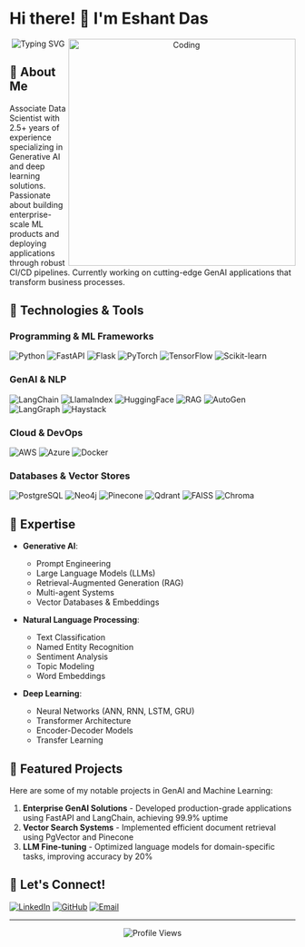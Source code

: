 # Hi there! 👋 I'm Eshant Das

<div align="center">
  <img align="right" alt="Coding" width="400" src="https://media.giphy.com/media/qgQUggAC3Pfv687qPC/giphy.gif">
  
  <img src="https://readme-typing-svg.herokuapp.com?font=Fira+Code&duration=3000&pause=1000&color=2E3192&center=true&vCenter=true&width=435&lines=+Data+Scientist;LLM+Engineer;Machine+Learning+Engineer" alt="Typing SVG" />
</div>

## 🚀 About  Me
Associate Data Scientist with 2.5+ years of experience specializing in Generative AI and deep learning solutions. Passionate about building enterprise-scale ML products and deploying applications through robust CI/CD pipelines. Currently working on cutting-edge GenAI applications that transform business processes.

## 🔧 Technologies & Tools

### Programming & ML Frameworks
![Python](https://img.shields.io/badge/Python-3776AB?style=for-the-badge&logo=python&logoColor=white)
![FastAPI](https://img.shields.io/badge/FastAPI-009688?style=for-the-badge&logo=fastapi&logoColor=white)
![Flask](https://img.shields.io/badge/Flask-000000?style=for-the-badge&logo=flask&logoColor=white)
![PyTorch](https://img.shields.io/badge/PyTorch-EE4C2C?style=for-the-badge&logo=pytorch&logoColor=white)
![TensorFlow](https://img.shields.io/badge/TensorFlow-FF6F00?style=for-the-badge&logo=tensorflow&logoColor=white)
![Scikit-learn](https://img.shields.io/badge/Scikit--learn-F7931E?style=for-the-badge&logo=scikit-learn&logoColor=white)

### GenAI & NLP
![LangChain](https://img.shields.io/badge/🦜️_LangChain-gray?style=for-the-badge)
![LlamaIndex](https://img.shields.io/badge/🦙_LlamaIndex-green?style=for-the-badge)
![HuggingFace](https://img.shields.io/badge/🤗_HuggingFace-yellow?style=for-the-badge)
![RAG](https://img.shields.io/badge/📚_RAG-blue?style=for-the-badge)
![AutoGen](https://img.shields.io/badge/🤖_AutoGen-purple?style=for-the-badge)
![LangGraph](https://img.shields.io/badge/📊_LangGraph-orange?style=for-the-badge)
![Haystack](https://img.shields.io/badge/🔍_Haystack-red?style=for-the-badge)

### Cloud & DevOps
![AWS](https://img.shields.io/badge/AWS-232F3E?style=for-the-badge&logo=amazon-aws&logoColor=white)
![Azure](https://img.shields.io/badge/Azure-0089D6?style=for-the-badge&logo=microsoft-azure&logoColor=white)
![Docker](https://img.shields.io/badge/Docker-2496ED?style=for-the-badge&logo=docker&logoColor=white)

### Databases & Vector Stores
![PostgreSQL](https://img.shields.io/badge/PostgreSQL-316192?style=for-the-badge&logo=postgresql&logoColor=white)
![Neo4j](https://img.shields.io/badge/Neo4j-008CC1?style=for-the-badge&logo=neo4j&logoColor=white)
![Pinecone](https://img.shields.io/badge/Pinecone-000000?style=for-the-badge)
![Qdrant](https://img.shields.io/badge/Qdrant-FF4F8B?style=for-the-badge)
![FAISS](https://img.shields.io/badge/FAISS-150458?style=for-the-badge)
![Chroma](https://img.shields.io/badge/Chroma-00C7B7?style=for-the-badge)

## 🎯 Expertise

- **Generative AI**: 
  - Prompt Engineering
  - Large Language Models (LLMs)
  - Retrieval-Augmented Generation (RAG)
  - Multi-agent Systems
  - Vector Databases & Embeddings

- **Natural Language Processing**:
  - Text Classification
  - Named Entity Recognition
  - Sentiment Analysis
  - Topic Modeling
  - Word Embeddings

- **Deep Learning**:
  - Neural Networks (ANN, RNN, LSTM, GRU)
  - Transformer Architecture
  - Encoder-Decoder Models
  - Transfer Learning

## 🌟 Featured Projects

Here are some of my notable projects in GenAI and Machine Learning:

1. **Enterprise GenAI Solutions** - Developed production-grade applications using FastAPI and LangChain, achieving 99.9% uptime
2. **Vector Search Systems** - Implemented efficient document retrieval using PgVector and Pinecone
3. **LLM Fine-tuning** - Optimized language models for domain-specific tasks, improving accuracy by 20%

<!--
## 📈 GitHub Stats

<div align="center">
  <img src="https://github-readme-stats.vercel.app/api?username=EshantDazz&show_icons=true&theme=radical" alt="GitHub Stats" />
</div>
-->

## 🤝 Let's Connect!

[![LinkedIn](https://img.shields.io/badge/LinkedIn-0077B5?style=for-the-badge&logo=linkedin&logoColor=white)](https://linkedin.com/in/eshantdas)
[![GitHub](https://img.shields.io/badge/GitHub-100000?style=for-the-badge&logo=github&logoColor=white)](https://github.com/EshantDazz)
[![Email](https://img.shields.io/badge/Email-D14836?style=for-the-badge&logo=gmail&logoColor=white)](mailto:eshantdas4@gmail.com)

---

<div align="center">
  <img src="https://komarev.com/ghpvc/?username=EshantDazz&color=blueviolet" alt="Profile Views" />
</div>
